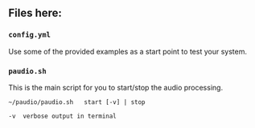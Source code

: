## Files here:

### `config.yml`

Use some of the provided examples as a start point to test your system.

### `paudio.sh`

This is the main script for you to start/stop the audio processing.

    ~/paudio/paudio.sh   start [-v] | stop

    -v  verbose output in terminal
